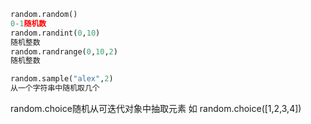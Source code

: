 ``` python
random.random()
0-1随机数
random.randint(0,10)
随机整数
random.randrange(0,10,2)
随机整数

random.sample("alex",2)
从一个字符串中随机取几个

```

random.choice随机从可迭代对象中抽取元素
如 random.choice([1,2,3,4])

